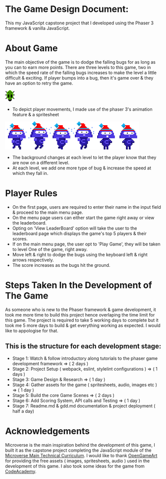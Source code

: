# The Game Design Document:
This my JavaScript capstone project that I developed using the Phaser 3 framework & vanilla JavaScript. 

# About Game

The main objective of the game is to dodge the falling bugs for as long as you can to earn more points. There are three levels to this game, two in which the speed rate of the falling bugs increases to make the level a little difficult & exciting. If player bumps into a bug, then it's game over & they have an option to retry the game.

 ![screenshot](assets/images/bug_2.png)

- To depict player movements, I made use of the phaser 3's animation feature & a spritesheet

![screenshot](assets/images/player.png)

- The background changes at each level to let the player know that they are now on a different level.
- At each level, we add one more type of bug & increase the speed at which they fall in.

# Player Rules
- On the first page, users are required to enter their name in the input field & proceed to the main menu page.
- On the menu page users can either start the game right away or view the leaderboard.
- Opting on 'View LeaderBoard' option will take the user to the leaderboard page which displays the game's top 5 players & their scores.
- If on the main menu page, the user opt to 'Play Game', they will be taken to level One of the game, right away.
- Move left & right to dodge the bugs using the keyboard left & right arrows respectively.
- The score increases as the bugs hit the ground.

# Steps Taken In the Development of The Game
As someone who is new to the Phaser framework & game development, it took me more time to build this project hence overlaping the time limit for this game. The project is required to take 5 working days to complete but it took me 5 more days to build & get everything working as expected. I would like to appologise for that.

## This is the structure for each development stage:
- Stage 1: Watch & follow introductory along tutorials to the phaser game development framework => ( 2 days )
- Stage 2: Project Setup ( webpack, eslint, stylelint configurations ) => ( 1 days )
- Stage 3: Game Design & Research => ( 1 day )
- Stage 4: Gather assets for the game ( spritesheets, audio, images etc ) => ( 1 day )
- Stage 5: Build the core Game Scenes => ( 2 days )
- Stage 6: Add Scoring System, API calls and Testing => ( 1 day )
- Stage 7: Readme.md & gdd.md documentation & project deployment ( half a day)

# Acknowledgements
Microverse is the main inspiration behind the development of this game, I built it as the capstone project completing the JavaScript module of the [Microverse Main Technical Curriculum](https://microverse.org/). I would like to thank [OpenGameArt](https://opengameart.org/) for providing the free assets ( images, spritesheets, audio ) used in the development of this game. I also took some ideas for the game from [CodeAcademy](https://codeacademy.com/).
